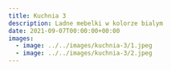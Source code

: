 ```yaml
---
title: Kuchnia 3
description: Ladne mebelki w kolorze bialym
date: 2021-09-07T00:00:00+00:00
images:
  - image: ../../images/kuchnia-3/1.jpeg
  - image: ../../images/kuchnia-3/2.jpeg
---
```

